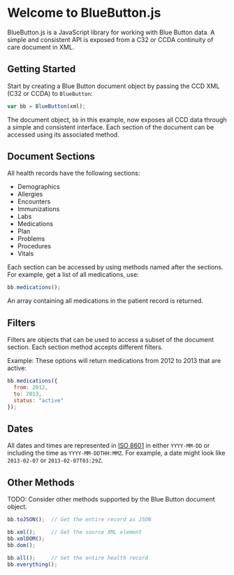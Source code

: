 # Welcome to BlueButton.js

BlueButton.js is a JavaScript library for working with Blue Button data. A simple and consistent API is exposed from a C32 or CCDA continuity of care document in XML.

## Getting Started

Start by creating a Blue Button document object by passing the CCD XML (C32 or CCDA) to `BlueButton`:

```javascript
var bb = BlueButton(xml);
```

The document object, `bb` in this example, now exposes all CCD data through a simple and consistent interface. Each section of the document can be accessed using its associated method.

## Document Sections

All health records have the following sections:

- Demographics
- Allergies
- Encounters
- Immunizations
- Labs
- Medications
- Plan
- Problems
- Procedures
- Vitals

Each section can be accessed by using methods named after the sections. For example, get a list of all medications, use:

```javascript
bb.medications();
```

An array containing all medications in the patient record is returned.

## Filters

Filters are objects that can be used to access a subset of the document section. Each section method accepts different filters.

Example: These options will return medications from 2012 to 2013 that are active:

```javascript
bb.medications({
  from: 2012,
  to: 2013,
  status: "active"
});
```

## Dates

All dates and times are represented in [ISO 8601](http://en.wikipedia.org/wiki/ISO_8601) in either `YYYY-MM-DD` or including the time as `YYYY-MM-DDTHH:MMZ`. For example, a date might look like `2013-02-07` or `2013-02-07T03:29Z`.

## Other Methods

TODO: Consider other methods supported by the Blue Button document object.

```javascript
bb.toJSON();  // Get the entire record as JSON

bb.xml();     // Get the source XML element
bb.xmlDOM();
bb.dom();

bb.all();     // Get the entire health record
bb.everything();
```




